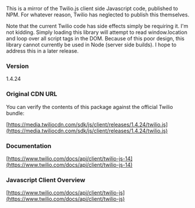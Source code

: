 This is a mirror of the Twilio.js client side Javascript code, published to
NPM. For whatever reason, Twilio has neglected to publish this themselves.

Note that the current Twilio code has side effects simply be requiring it. I'm
not kidding. Simply loading this library will attempt to read window.location
and loop over all script tags in the DOM. Because of this poor design, this
library cannot currently be used in Node (server side builds). I hope to
address this in a later release.

### Version

1.4.24

### Original CDN URL

You can verify the contents of this package against the official Twilio bundle:

[https://media.twiliocdn.com/sdk/js/client/releases/1.4.24/twilio.js](https://media.twiliocdn.com/sdk/js/client/releases/1.4.24/twilio.js)

### Documentation

[https://www.twilio.com/docs/api/client/twilio-js-14](https://www.twilio.com/docs/api/client/twilio-js-14)

### Javascript Client Overview

[https://www.twilio.com/docs/api/client/twilio-js](https://www.twilio.com/docs/api/client/twilio-js)
